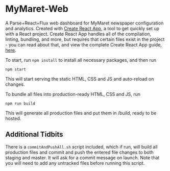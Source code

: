 # MyMaret-Web

A Parse+React+Flux web dashboard for MyMaret newspaper configuration and analytics.  Created with [Create React App](https://github.com/facebookincubator/create-react-app), a tool to get quickly set up with a React project.  Create React App handles all of the compilation, linting, bundling, and more, but requires that certain files exist in the project - you can read about that, and view the complete Create React App guide, [here](https://github.com/facebookincubator/create-react-app/blob/master/template/README.md).  

To start, run `npm install` to install all necessary packages, and then run

`npm start`

This will start serving the static HTML, CSS and JS and auto-reload on changes.

To bundle all files into production-ready HTML, CSS and JS, run

`npm run build`

This will generate all production files and put them in /build, ready to be hosted.

## Additional Tidbits
There is a `commitAndPushAll.sh` script included, which if run, will build all production files and commit and push the entered file changes to both staging and master.  It will ask for a commit message on launch.  Note that you will need to add any untracked files before running this script.